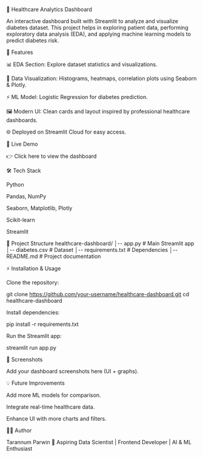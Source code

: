 🏥 Healthcare Analytics Dashboard

An interactive dashboard built with Streamlit to analyze and visualize diabetes dataset. This project helps in exploring patient data, performing exploratory data analysis (EDA), and applying machine learning models to predict diabetes risk.

🔑 Features

📊 EDA Section: Explore dataset statistics and visualizations.

🧮 Data Visualization: Histograms, heatmaps, correlation plots using Seaborn & Plotly.

⚡ ML Model: Logistic Regression for diabetes prediction.

🖼️ Modern UI: Clean cards and layout inspired by professional healthcare dashboards.

🌐 Deployed on Streamlit Cloud for easy access.

🚀 Live Demo

👉 Click here to view the dashboard

🛠️ Tech Stack

Python

Pandas, NumPy

Seaborn, Matplotlib, Plotly

Scikit-learn

Streamlit

📂 Project Structure
healthcare-dashboard/
│-- app.py                # Main Streamlit app
│-- diabetes.csv          # Dataset
│-- requirements.txt      # Dependencies
│-- README.md             # Project documentation

⚡ Installation & Usage

Clone the repository:

git clone https://github.com/your-username/healthcare-dashboard.git
cd healthcare-dashboard


Install dependencies:

pip install -r requirements.txt


Run the Streamlit app:

streamlit run app.py

📸 Screenshots

Add your dashboard screenshots here (UI + graphs).

💡 Future Improvements

Add more ML models for comparison.

Integrate real-time healthcare data.

Enhance UI with more charts and filters.

👩‍💻 Author

Tarannum Parwin
📌 Aspiring Data Scientist | Frontend Developer | AI & ML Enthusiast

